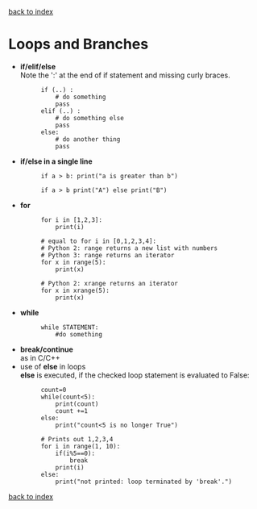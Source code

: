 [back to index](README.md)

# Loops and Branches

* **if/elif/else**  
    Note the ':' at the end of if statement and missing curly braces.
```
         if (..) :
             # do something
             pass
         elif (..) :
             # do something else
             pass
         else:
             # do another thing
             pass
```
* **if/else in a single line**
```
         if a > b: print("a is greater than b")

         if a > b print("A") else print("B")
```
* **for**
```
         for i in [1,2,3]:
             print(i)

         # equal to for i in [0,1,2,3,4]:
         # Python 2: range returns a new list with numbers
         # Python 3: range returns an iterator
         for x in range(5):
             print(x)

         # Python 2: xrange returns an iterator
         for x in xrange(5):
             print(x)
```
* **while**
```
         while STATEMENT:
             #do something
```
* **break/continue**  
as in C/C++
* use of **else** in loops  
**else** is executed, if the checked loop statement is evaluated to False:
```
         count=0
         while(count<5):
             print(count)
             count +=1
         else:
             print("count<5 is no longer True")
         
         # Prints out 1,2,3,4
         for i in range(1, 10):
             if(i%5==0):
                 break
             print(i)
         else:
             print("not printed: loop terminated by 'break'.")
```

[back to index](README.md)
